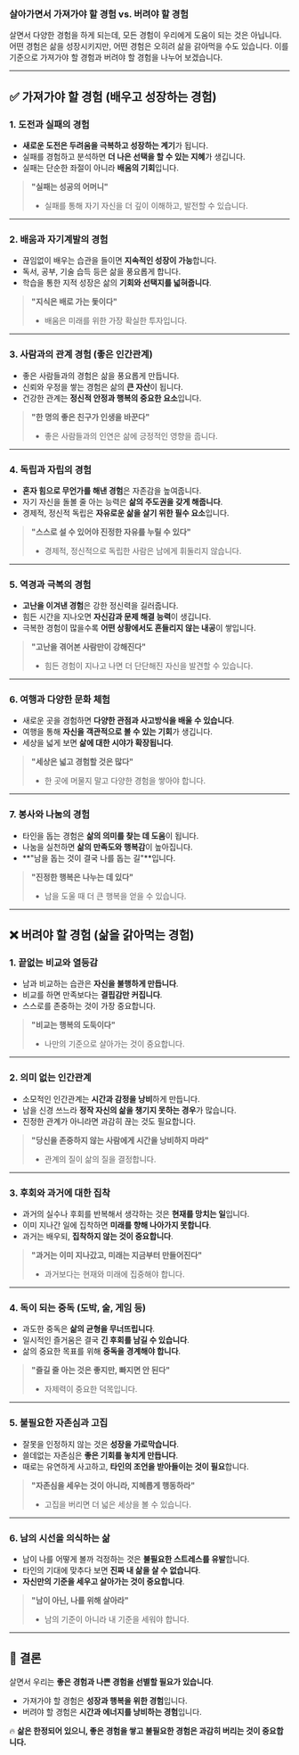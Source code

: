 ### **살아가면서 가져가야 할 경험 vs. 버려야 할 경험**
살면서 다양한 경험을 하게 되는데, 모든 경험이 우리에게 도움이 되는 것은 아닙니다. 어떤 경험은 삶을 성장시키지만, 어떤 경험은 오히려 삶을 갉아먹을 수도 있습니다. 이를 기준으로 가져가야 할 경험과 버려야 할 경험을 나누어 보겠습니다.

---

## **✅ 가져가야 할 경험 (배우고 성장하는 경험)**

### **1. 도전과 실패의 경험**
- **새로운 도전은 두려움을 극복하고 성장하는 계기**가 됩니다.
- 실패를 경험하고 분석하면 **더 나은 선택을 할 수 있는 지혜**가 생깁니다.
- 실패는 단순한 좌절이 아니라 **배움의 기회**입니다.

> **"실패는 성공의 어머니"**  
> - 실패를 통해 자기 자신을 더 깊이 이해하고, 발전할 수 있습니다.

---

### **2. 배움과 자기계발의 경험**
- 끊임없이 배우는 습관을 들이면 **지속적인 성장이 가능**합니다.
- 독서, 공부, 기술 습득 등은 삶을 풍요롭게 합니다.
- 학습을 통한 지적 성장은 삶의 **기회와 선택지를 넓혀줍니다**.

> **"지식은 배로 가는 돛이다"**  
> - 배움은 미래를 위한 가장 확실한 투자입니다.

---

### **3. 사람과의 관계 경험 (좋은 인간관계)**
- 좋은 사람들과의 경험은 삶을 풍요롭게 만듭니다.
- 신뢰와 우정을 쌓는 경험은 삶의 **큰 자산**이 됩니다.
- 건강한 관계는 **정신적 안정과 행복의 중요한 요소**입니다.

> **"한 명의 좋은 친구가 인생을 바꾼다"**  
> - 좋은 사람들과의 인연은 삶에 긍정적인 영향을 줍니다.

---

### **4. 독립과 자립의 경험**
- **혼자 힘으로 무언가를 해낸 경험**은 자존감을 높여줍니다.
- 자기 자신을 돌볼 줄 아는 능력은 **삶의 주도권을 갖게 해줍니다**.
- 경제적, 정신적 독립은 **자유로운 삶을 살기 위한 필수 요소**입니다.

> **"스스로 설 수 있어야 진정한 자유를 누릴 수 있다"**  
> - 경제적, 정신적으로 독립한 사람은 남에게 휘둘리지 않습니다.

---

### **5. 역경과 극복의 경험**
- **고난을 이겨낸 경험**은 강한 정신력을 길러줍니다.
- 힘든 시간을 지나오면 **자신감과 문제 해결 능력**이 생깁니다.
- 극복한 경험이 많을수록 **어떤 상황에서도 흔들리지 않는 내공**이 쌓입니다.

> **"고난을 겪어본 사람만이 강해진다"**  
> - 힘든 경험이 지나고 나면 더 단단해진 자신을 발견할 수 있습니다.

---

### **6. 여행과 다양한 문화 체험**
- 새로운 곳을 경험하면 **다양한 관점과 사고방식을 배울 수 있습니다**.
- 여행을 통해 **자신을 객관적으로 볼 수 있는 기회**가 생깁니다.
- 세상을 넓게 보면 **삶에 대한 시야가 확장됩니다**.

> **"세상은 넓고 경험할 것은 많다"**  
> - 한 곳에 머물지 말고 다양한 경험을 쌓아야 합니다.

---

### **7. 봉사와 나눔의 경험**
- 타인을 돕는 경험은 **삶의 의미를 찾는 데 도움**이 됩니다.
- 나눔을 실천하면 **삶의 만족도와 행복감**이 높아집니다.
- **"남을 돕는 것이 결국 나를 돕는 길"**입니다.

> **"진정한 행복은 나누는 데 있다"**  
> - 남을 도울 때 더 큰 행복을 얻을 수 있습니다.

---

## **❌ 버려야 할 경험 (삶을 갉아먹는 경험)**

### **1. 끝없는 비교와 열등감**
- 남과 비교하는 습관은 **자신을 불행하게 만듭니다**.
- 비교를 하면 만족보다는 **결핍감만 커집니다**.
- 스스로를 존중하는 것이 가장 중요합니다.

> **"비교는 행복의 도둑이다"**  
> - 나만의 기준으로 살아가는 것이 중요합니다.

---

### **2. 의미 없는 인간관계**
- 소모적인 인간관계는 **시간과 감정을 낭비**하게 만듭니다.
- 남을 신경 쓰느라 **정작 자신의 삶을 챙기지 못하는 경우**가 많습니다.
- 진정한 관계가 아니라면 과감히 끊는 것도 필요합니다.

> **"당신을 존중하지 않는 사람에게 시간을 낭비하지 마라"**  
> - 관계의 질이 삶의 질을 결정합니다.

---

### **3. 후회와 과거에 대한 집착**
- 과거의 실수나 후회를 반복해서 생각하는 것은 **현재를 망치는 일**입니다.
- 이미 지나간 일에 집착하면 **미래를 향해 나아가지 못합니다**.
- 과거는 배우되, **집착하지 않는 것이 중요합니다**.

> **"과거는 이미 지나갔고, 미래는 지금부터 만들어진다"**  
> - 과거보다는 현재와 미래에 집중해야 합니다.

---

### **4. 독이 되는 중독 (도박, 술, 게임 등)**
- 과도한 중독은 **삶의 균형을 무너뜨립니다**.
- 일시적인 즐거움은 결국 **긴 후회를 남길 수 있습니다**.
- 삶의 중요한 목표를 위해 **중독을 경계해야 합니다**.

> **"즐길 줄 아는 것은 좋지만, 빠지면 안 된다"**  
> - 자제력이 중요한 덕목입니다.

---

### **5. 불필요한 자존심과 고집**
- 잘못을 인정하지 않는 것은 **성장을 가로막습니다**.
- 쓸데없는 자존심은 **좋은 기회를 놓치게 만듭니다**.
- 때로는 유연하게 사고하고, **타인의 조언을 받아들이는 것이 필요**합니다.

> **"자존심을 세우는 것이 아니라, 지혜롭게 행동하라"**  
> - 고집을 버리면 더 넓은 세상을 볼 수 있습니다.

---

### **6. 남의 시선을 의식하는 삶**
- 남이 나를 어떻게 볼까 걱정하는 것은 **불필요한 스트레스를 유발**합니다.
- 타인의 기대에 맞추다 보면 **진짜 내 삶을 살 수 없습니다**.
- **자신만의 기준을 세우고 살아가는 것이 중요합니다**.

> **"남이 아닌, 나를 위해 살아라"**  
> - 남의 기준이 아니라 내 기준을 세워야 합니다.

---

## **🔎 결론**
살면서 우리는 **좋은 경험과 나쁜 경험을 선별할 필요가 있습니다**.  
- 가져가야 할 경험은 **성장과 행복을 위한 경험**입니다.  
- 버려야 할 경험은 **시간과 에너지를 낭비하는 경험**입니다.  

🔥 **삶은 한정되어 있으니, 좋은 경험을 쌓고 불필요한 경험은 과감히 버리는 것이 중요합니다.**
